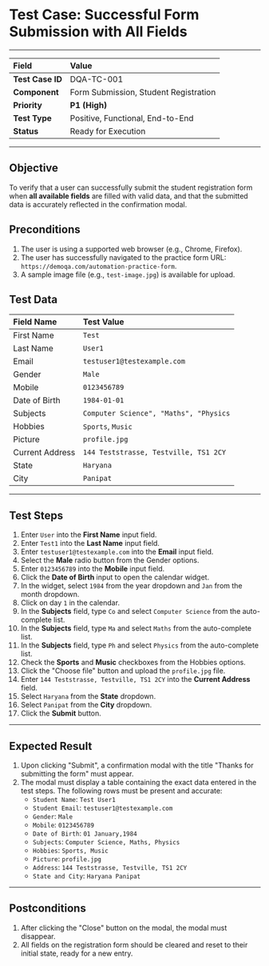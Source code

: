 # Test Case: Successful Form Submission with All Fields

---

| Field            | Value                                 |
| :--------------- | :------------------------------------ |
| **Test Case ID** | DQA-TC-001                            |
| **Component**    | Form Submission, Student Registration |
| **Priority**     | **P1 (High)**                         |
| **Test Type**    | Positive, Functional, End-to-End      |
| **Status**       | Ready for Execution                   |

---

## Objective

To verify that a user can successfully submit the student registration form when **all available fields** are filled with valid data, and that the submitted data is accurately reflected in the confirmation modal.

## Preconditions

1.  The user is using a supported web browser (e.g., Chrome, Firefox).
2.  The user has successfully navigated to the practice form URL: `https://demoqa.com/automation-practice-form`.
3.  A sample image file (e.g., `test-image.jpg`) is available for upload.

## Test Data

| Field Name      | Test Value                             |
| :-------------- | :------------------------------------- |
| First Name      | `Test`                                 |
| Last Name       | `User1`                                |
| Email           | `testuser1@testexample.com`            |
| Gender          | `Male`                                 |
| Mobile          | `0123456789`                           |
| Date of Birth   | `1984-01-01`                           |
| Subjects        | `Computer Science", "Maths", "Physics` |
| Hobbies         | `Sports`, `Music`                      |
| Picture         | `profile.jpg`                          |
| Current Address | `144 Teststrasse, Testville, TS1 2CY`  |
| State           | `Haryana`                              |
| City            | `Panipat`                              |

---

## Test Steps

1.  Enter `User` into the **First Name** input field.
2.  Enter `Test1` into the **Last Name** input field.
3.  Enter `testuser1@testexample.com` into the **Email** input field.
4.  Select the **Male** radio button from the Gender options.
5.  Enter `0123456789` into the **Mobile** input field.
6.  Click the **Date of Birth** input to open the calendar widget.
7.  In the widget, select `1984` from the year dropdown and `Jan` from the month dropdown.
8.  Click on day `1` in the calendar.
9.  In the **Subjects** field, type `Co` and select `Computer Science` from the auto-complete list.
10. In the **Subjects** field, type `Ma` and select `Maths` from the auto-complete list.
11. In the **Subjects** field, type `Ph` and select `Physics` from the auto-complete list.
12. Check the **Sports** and **Music** checkboxes from the Hobbies options.
13. Click the "Choose file" button and upload the `profile.jpg` file.
14. Enter `144 Teststrasse, Testville, TS1 2CY` into the **Current Address** field.
15. Select `Haryana` from the **State** dropdown.
16. Select `Panipat` from the **City** dropdown.
17. Click the **Submit** button.

---

## Expected Result

1.  Upon clicking "Submit", a confirmation modal with the title "Thanks for submitting the form" must appear.
2.  The modal must display a table containing the exact data entered in the test steps. The following rows must be present and accurate:
    - `Student Name`: `Test User1`
    - `Student Email`: `testuser1@testexample.com`
    - `Gender`: `Male`
    - `Mobile`: `0123456789`
    - `Date of Birth`: `01 January,1984`
    - `Subjects`: `Computer Science, Maths, Physics`
    - `Hobbies`: `Sports, Music`
    - `Picture`: `profile.jpg`
    - `Address`: `144 Teststrasse, Testville, TS1 2CY`
    - `State and City`: `Haryana Panipat`

---

## Postconditions

1.  After clicking the "Close" button on the modal, the modal must disappear.
2.  All fields on the registration form should be cleared and reset to their initial state, ready for a new entry.
